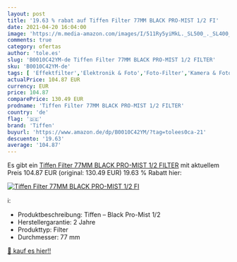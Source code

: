 ```yaml
---
layout: post
title: '19.63 % rabat auf Tiffen Filter 77MM BLACK PRO-MIST 1/2 FI'
date: 2021-04-20 16:04:00
image: 'https://m.media-amazon.com/images/I/511Ry5yiMkL._SL500_._SL400_.jpg'
comments: true
category: ofertas
author: 'tole.es'
slug: 'B0010C42YM-de Tiffen Filter 77MM BLACK PRO-MIST 1/2 FILTER'
sku: 'B0010C42YM-de'
tags: [ 'Effektfilter','Elektronik & Foto','Foto-Filter','Kamera & Foto','Kamera- & Fotozubehör','tiffen', ]
actualPrice: 104.87 EUR
currency: EUR
price: 104.87
comparePrice: 130.49 EUR
prodname: 'Tiffen Filter 77MM BLACK PRO-MIST 1/2 FILTER'
country: 'de'
flag: '🇩🇪'
brand: 'Tiffen'
buyurl: 'https://www.amazon.de/dp/B0010C42YM/?tag=tolees0ca-21'
descuento: '19.63'
average: '104.87'
---
```


Es gibt ein [Tiffen Filter 77MM BLACK PRO-MIST 1/2 FILTER](https://www.amazon.de/dp/B0010C42YM/?tag=tolees0ca-21) mit aktuellem Preis 104.87 EUR (original: 130.49 EUR) 19.63 % Rabatt hier:

[![Tiffen Filter 77MM BLACK PRO-MIST 1/2 FI](https://m.media-amazon.com/images/I/511Ry5yiMkL._SL500_._SL400_.jpg)](https://www.amazon.de/dp/B0010C42YM/?tag=tolees0ca-21)

ℹ️:

- Produktbeschreibung: Tiffen – Black Pro-Mist 1/2
- Herstellergarantie: 2 Jahre
- Produkttyp: Filter
- Durchmesser: 77 mm

[🛒 kauf es hier!!](https://www.amazon.de/dp/B0010C42YM/?tag=tolees0ca-21)
